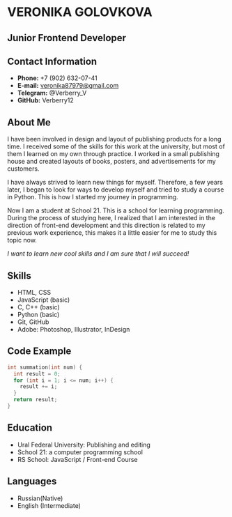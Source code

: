 # VERONIKA GOLOVKOVA



## Junior Frontend Developer



## Contact Information

- **Phone:** +7 (902) 632-07-41
- **E-mail:** veronika87979@gmail.com
- **Telegram:** @Verberry_V
- **GitHub:** Verberry12


## About Me

I have been involved in design and layout of publishing products for a long time. I received some of the skills for this work at the university, but most of them I learned on my own through practice. I worked in a small publishing house and created layouts of books, posters, and advertisements for my customers.

I have always strived to learn new things for myself. Therefore, a few years later, I began to look for ways to develop myself and tried to study a course in Python. This is how I started my journey in programming.

Now I am a student at School 21. This is a school for learning programming. During the process of studying here, I realized that I am interested in the direction of front-end development and this direction is related to my previous work experience, this makes it a little easier for me to study this topic now.

*I want to learn new cool skills and I am sure that I will succeed!*


## Skills

- HTML, CSS
- JavaScript (basic)
- C, C++ (basic)
- Python (basic)
- Git, GitHub
- Adobe: Photoshop, Illustrator, InDesign


## Code Example

```c
int summation(int num) {
  int result = 0;
  for (int i = 1; i <= num; i++) {
    result += i;
  }
  return result;
}
```


## Education

- Ural Federal University: Publishing and editing
- School 21: a computer programming school 
- RS School: JavaScript / Front-end Course


## Languages

- Russian(Native)
- English (Intermediate)